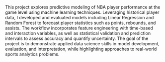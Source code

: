 This project explores predictive modeling of NBA player performance at the game level using machine learning techniques. Leveraging historical player data, I developed and evaluated models including Linear Regression and Random Forest to forecast player statistics such as points, rebounds, and assists. The workflow incorporates feature engineering with time-based and interaction variables, as well as statistical validation and prediction intervals to assess accuracy and quantify uncertainty. The goal of the project is to demonstrate applied data science skills in model development, evaluation, and interpretation, while highlighting approaches to real-world sports analytics problems.
